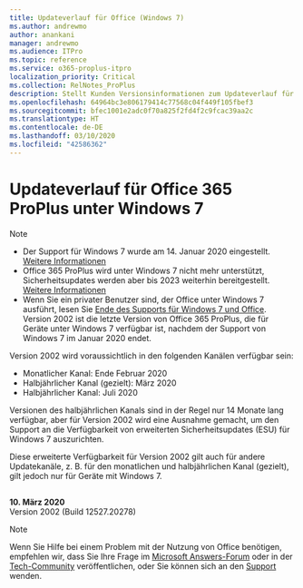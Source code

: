 ```yaml
---
title: Updateverlauf für Office (Windows 7)
ms.author: andrewmo
author: anankani
manager: andrewmo
ms.audience: ITPro
ms.topic: reference
ms.service: o365-proplus-itpro
localization_priority: Critical
ms.collection: RelNotes_ProPlus
description: Stellt Kunden Versionsinformationen zum Updateverlauf für Office 365 ProPlus für Windows 7 bereit.
ms.openlocfilehash: 64964bc3e806179414c77568c04f449f105fbef3
ms.sourcegitcommit: bfec1001e2adc0f70a825f2fd4f2c9fcac39aa2c
ms.translationtype: HT
ms.contentlocale: de-DE
ms.lasthandoff: 03/10/2020
ms.locfileid: "42586362"
---
```

# <a name="update-history-for-office-365-proplus-on-windows-7"></a>Updateverlauf für Office 365 ProPlus unter Windows 7 

 > [!NOTE]
>
>- Der Support für Windows 7 wurde am 14. Januar 2020 eingestellt. [Weitere Informationen](https://www.microsoft.com/microsoft-365/windows/end-of-windows-7-support?rtc=1)
>- Office 365 ProPlus wird unter Windows 7 nicht mehr unterstützt, Sicherheitsupdates werden aber bis 2023 weiterhin bereitgestellt. [Weitere Informationen](https://docs.microsoft.com/DeployOffice/windows-7-support)
>- Wenn Sie ein privater Benutzer sind, der Office unter Windows 7 ausführt, lesen Sie [Ende des Supports für Windows 7 und Office](https://support.office.com/en-us/article/windows-7-end-of-support-and-office-78f20fab-b57b-44d7-8368-06a8493f3cb9?ui=en-US&rs=en-US&ad=US).
Version 2002 ist die letzte Version von Office 365 ProPlus, die für Geräte unter Windows 7 verfügbar ist, nachdem der Support von Windows 7 im Januar 2020 endet.  

Version 2002 wird voraussichtlich in den folgenden Kanälen verfügbar sein:
- Monatlicher Kanal: Ende Februar 2020
- Halbjährlicher Kanal (gezielt): März 2020
- Halbjährlicher Kanal: Juli 2020

Versionen des halbjährlichen Kanals sind in der Regel nur 14 Monate lang verfügbar, aber für Version 2002 wird eine Ausnahme gemacht, um den Support an die Verfügbarkeit von erweiterten Sicherheitsupdates (ESU) für Windows 7 auszurichten.

Diese erweiterte Verfügbarkeit für Version 2002 gilt auch für andere Updatekanäle, z. B. für den monatlichen und halbjährlichen Kanal (gezielt), gilt jedoch nur für Geräte mit Windows 7.

##


[//]: # (NICHT ENTFERNEN)

**10. März 2020**<br/>
Version 2002 (Build 12527.20278)<br/>




> [!NOTE]
> Wenn Sie Hilfe bei einem Problem mit der Nutzung von Office benötigen, empfehlen wir, dass Sie Ihre Frage im [Microsoft Answers-Forum](https://answers.microsoft.com/) oder in der [Tech-Community](https://techcommunity.microsoft.com/) veröffentlichen, oder Sie können sich an den [Support](https://support.microsoft.com/contactus) wenden.
